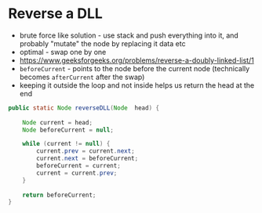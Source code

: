# Reverse a DLL

- brute force like solution - use stack and push everything into it, and probably "mutate" the node by replacing it data etc
- optimal - swap one by one
- https://www.geeksforgeeks.org/problems/reverse-a-doubly-linked-list/1
- `beforeCurrent` - points to the node before the current node (technically becomes `afterCurrent` after the swap)
- keeping it outside the loop and not inside helps us return the head at the end

```java
public static Node reverseDLL(Node  head) {
    
    Node current = head;
    Node beforeCurrent = null;

    while (current != null) {
        current.prev = current.next;
        current.next = beforeCurrent;
        beforeCurrent = current;
        current = current.prev;
    }
    
    return beforeCurrent;
}
```
